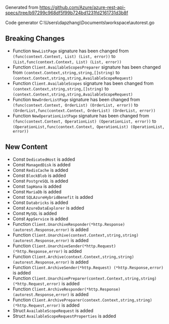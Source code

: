 
Generated from https://github.com/Azure/azure-rest-api-specs/tree/b97299c968df5f99b724bd1231fd2161731d3b8f

Code generator C:\Users\dapzhang\Documents\workspace\autorest.go

## Breaking Changes

- Function `NewListPage` signature has been changed from `(func(context.Context, List) (List, error))` to `(List,func(context.Context, List) (List, error))`
- Function `Client.AvailableScopesPreparer` signature has been changed from `(context.Context,string,string,[]string)` to `(context.Context,string,string,AvailableScopeRequest)`
- Function `Client.AvailableScopes` signature has been changed from `(context.Context,string,string,[]string)` to `(context.Context,string,string,AvailableScopeRequest)`
- Function `NewOrderListPage` signature has been changed from `(func(context.Context, OrderList) (OrderList, error))` to `(OrderList,func(context.Context, OrderList) (OrderList, error))`
- Function `NewOperationListPage` signature has been changed from `(func(context.Context, OperationList) (OperationList, error))` to `(OperationList,func(context.Context, OperationList) (OperationList, error))`

## New Content

- Const `DedicatedHost` is added
- Const `ManagedDisk` is added
- Const `RedisCache` is added
- Const `BlockBlob` is added
- Const `PostgreSQL` is added
- Const `SapHana` is added
- Const `MariaDb` is added
- Const `SQLAzureHybridBenefit` is added
- Const `Databricks` is added
- Const `AzureDataExplorer` is added
- Const `MySQL` is added
- Const `AppService` is added
- Function `Client.UnarchiveResponder(*http.Response) (autorest.Response,error)` is added
- Function `Client.Unarchive(context.Context,string,string) (autorest.Response,error)` is added
- Function `Client.UnarchiveSender(*http.Request) (*http.Response,error)` is added
- Function `Client.Archive(context.Context,string,string) (autorest.Response,error)` is added
- Function `Client.ArchiveSender(*http.Request) (*http.Response,error)` is added
- Function `Client.UnarchivePreparer(context.Context,string,string) (*http.Request,error)` is added
- Function `Client.ArchiveResponder(*http.Response) (autorest.Response,error)` is added
- Function `Client.ArchivePreparer(context.Context,string,string) (*http.Request,error)` is added
- Struct `AvailableScopeRequest` is added
- Struct `AvailableScopeRequestProperties` is added

